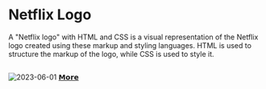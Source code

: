 # Netflix Logo
A "Netflix logo" with HTML and CSS is a visual representation of the Netflix logo created using these markup and styling languages. HTML is used to structure the markup of the logo, while CSS is used to style it.
##
![2023-06-01](https://github.com/ByAlyck/Netflix-Logo/assets/113322342/e26181a9-feae-459c-a27a-f2d530aea1a2)
[𝗠𝗼𝗿𝗲](https://byalyck.github.io/Netflix-Logo/)
